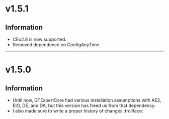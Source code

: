 # v1.5.1
## Information
- CEu2.8 is now supported.
- Removed dependence on ConfigAnyTime.

* * *

# v1.5.0
## Information
- Until now, GTExpertCore had various installation assumptions with AE2, EIO, DE, and DA, but this version has freed us from that dependency.
- I also made sure to write a proper history of changes :trollface:

